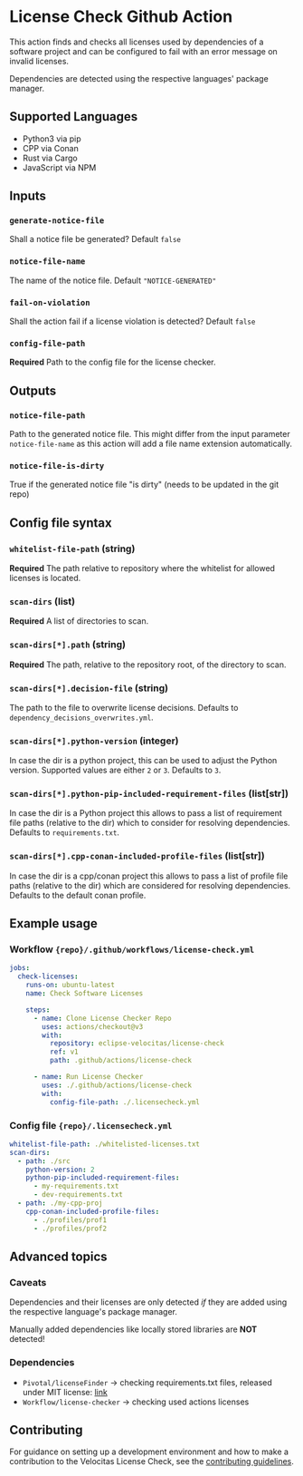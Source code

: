 # License Check Github Action
This action finds and checks all licenses used by dependencies of a software project and can be configured to fail with an error message on invalid licenses.

Dependencies are detected using the respective languages' package manager.

## Supported Languages

* Python3 via pip
* CPP via Conan
* Rust via Cargo
* JavaScript via NPM

## Inputs

### `generate-notice-file`

Shall a notice file be generated? Default `false`

### `notice-file-name`

The name of the notice file. Default `"NOTICE-GENERATED"`

### `fail-on-violation`

Shall the action fail if a license violation is detected? Default `false`

### `config-file-path`

**Required** Path to the config file for the license checker.

## Outputs

### `notice-file-path` 

Path to the generated notice file.
This might differ from the input parameter `notice-file-name` as this action will add a file name extension automatically.

### `notice-file-is-dirty`

True if the generated notice file "is dirty" (needs to be updated in the git repo)

## Config file syntax

### `whitelist-file-path` (string)

**Required** The path relative to repository where the whitelist for allowed licenses is located.

### `scan-dirs` (list)

**Required** A list of directories to scan.

### `scan-dirs[*].path` (string)

**Required** The path, relative to the repository root, of the directory to scan.

### `scan-dirs[*].decision-file` (string)

The path to the file to overwrite license decisions. Defaults to `dependency_decisions_overwrites.yml`.

### `scan-dirs[*].python-version` (integer)

In case the dir is a python project, this can be used to adjust the Python version. Supported values are either `2` or `3`. Defaults to `3`.

### `scan-dirs[*].python-pip-included-requirement-files` (list[str])

In case the dir is a Python project this allows to pass a list of requirement file paths (relative to the dir) which to consider for resolving dependencies. Defaults to `requirements.txt`.

### `scan-dirs[*].cpp-conan-included-profile-files` (list[str])

In case the dir is a cpp/conan project this allows to pass a list of profile file paths (relative to the dir) which are considered for resolving dependencies. Defaults to the default conan profile.

## Example usage

### Workflow `{repo}/.github/workflows/license-check.yml`
```yaml
jobs:
  check-licenses:
    runs-on: ubuntu-latest
    name: Check Software Licenses

    steps:
      - name: Clone License Checker Repo
        uses: actions/checkout@v3
        with:
          repository: eclipse-velocitas/license-check
          ref: v1
          path: .github/actions/license-check

      - name: Run License Checker
        uses: ./.github/actions/license-check
        with:
          config-file-path: ./.licensecheck.yml
```

### Config file `{repo}/.licensecheck.yml`
```yaml
whitelist-file-path: ./whitelisted-licenses.txt
scan-dirs:
  - path: ./src
    python-version: 2
    python-pip-included-requirement-files:
      - my-requirements.txt
      - dev-requirements.txt
  - path: ./my-cpp-proj
    cpp-conan-included-profile-files:
      - ./profiles/prof1
      - ./profiles/prof2
```

## Advanced topics

### Caveats

Dependencies and their licenses are only detected _if_ they are added using the respective language's package manager.

Manually added dependencies like locally stored libraries are **NOT** detected!

### Dependencies
* `Pivotal/licenseFinder` -> checking requirements.txt files, released under MIT license: [link](https://github.com/pivotal/LicenseFinder)
* `Workflow/license-checker` -> checking used actions licenses

## Contributing

For guidance on setting up a development environment and how to make a contribution to the Velocitas License Check, see the [contributing guidelines](./CONTRIBUTING.md).
